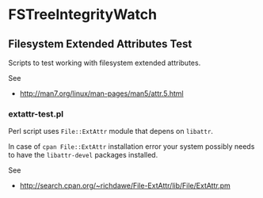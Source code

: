 FSTreeIntegrityWatch
====================

Filesystem Extended Attributes Test
-----------------------------------

Scripts to test working with filesystem extended attributes.

See 
 * http://man7.org/linux/man-pages/man5/attr.5.html


### extattr-test.pl

Perl script uses `File::ExtAttr` module that depens on `libattr`.

In case of `cpan File::ExtAttr` installation error your system possibly needs to have the `libattr-devel` packages installed.

See
 * http://search.cpan.org/~richdawe/File-ExtAttr/lib/File/ExtAttr.pm



<!--
  vim:textwidth=80:expandtab:tabstop=4:shiftwidth=4:fileencodings=utf8:spelllang=en
-->
